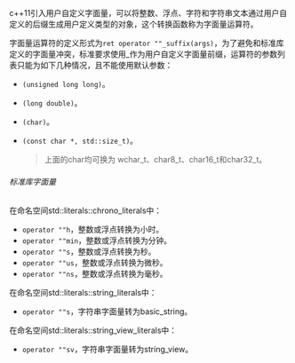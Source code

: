 c++11引入用户自定义字面量，可以将整数、浮点、字符和字符串文本通过用户自定义的后缀生成用户定义类型的对象，这个转换函数称为字面量运算符。

字面量运算符的定义形式为`ret operator ""_suffix(args)`，为了避免和标准库定义的字面量冲突，标准要求使用_作为用户自定义字面量前缀，运算符的参数列表只能为如下几种情况，且不能使用默认参数：

* `(unsigned long long)`。

* `(long double)`。

* `(char)`。

* `(const char *, std::size_t)`。

  > 上面的char均可换为 wchar_t、char8_t、char16_t和char32_t。

###### 标准库字面量

在命名空间std::literals::chrono_literals中：

* `operator ""h`，整数或浮点转换为小时。
* `operator ""min`，整数或浮点转换为分钟。
* `operator ""s`，整数或浮点转换为秒。
* `operator ""us`，整数或浮点转换为微秒。
* `operator ""ns`，整数或浮点转换为毫秒。

在命名空间std::literals::string_literals中：

* `operator ""s`，字符串字面量转为basic_string。

在命名空间std::literals::string_view_literals中：

* `operator ""sv`，字符串字面量转为string_view。